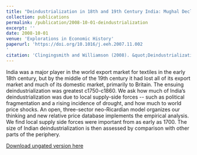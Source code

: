 ```yaml
---
title: "Deindustrialization in 18th and 19th Century India: Mughal Decline, Climate Shocks and British Industrial Ascent"
collection: publications
permalink: /publication/2008-10-01-deindustrialization
excerpt: ''
date: 2008-10-01
venue: 'Explorations in Economic History'
paperurl: 'https://doi.org/10.1016/j.eeh.2007.11.002
'
citation: 'Clingingsmith and Williamson (2008). &quot;Deindustrialization in 18th and 19th Century India: Mughal Decline, Climate Shocks and British Industrial Ascent&quot; <i>Explorations in Economic History</i>. 45(3): 209-234.'
---
```

India was a major player in the world export market for textiles in the early 18th century, but by the middle of the 19th century it had lost all of its export market and much of its domestic market, primarily to Britain. The ensuing deindustrialization was greatest c1750-c1860. We ask how much of India’s deindustrialization was due to local supply-side forces -- such as political fragmentation and a rising incidence of drought, and how much to world price shocks. An open, three-sector neo-Ricardian model organizes our thinking and new relative price database implements the empirical analysis. We find local supply side forces were important from as early as 1700. The size of Indian deindustrialization is then assessed by comparison with other parts of the periphery.

[Download ungated version here](https://osf.io/w36ms/)

